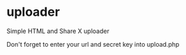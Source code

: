 # uploader
Simple HTML and Share X uploader

Don't forget to enter your url and secret key into upload.php
